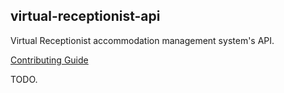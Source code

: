 ﻿## virtual-receptionist-api

Virtual Receptionist accommodation management system's API.

[Contributing Guide](.github/CONTRIBUTING.md)

TODO.
